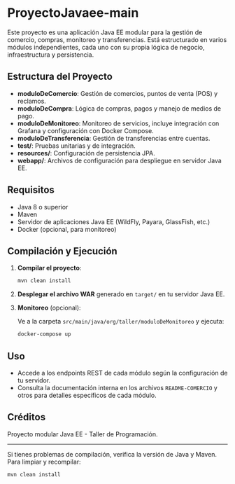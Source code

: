 # ProyectoJavaee-main

Este proyecto es una aplicación Java EE modular para la gestión de comercio, compras, monitoreo y transferencias. Está estructurado en varios módulos independientes, cada uno con su propia lógica de negocio, infraestructura y persistencia.

## Estructura del Proyecto

- **moduloDeComercio**: Gestión de comercios, puntos de venta (POS) y reclamos.
- **moduloDeCompra**: Lógica de compras, pagos y manejo de medios de pago.
- **moduloDeMonitoreo**: Monitoreo de servicios, incluye integración con Grafana y configuración con Docker Compose.
- **moduloDeTransferencia**: Gestión de transferencias entre cuentas.
- **test/**: Pruebas unitarias y de integración.
- **resources/**: Configuración de persistencia JPA.
- **webapp/**: Archivos de configuración para despliegue en servidor Java EE.

## Requisitos

- Java 8 o superior
- Maven
- Servidor de aplicaciones Java EE (WildFly, Payara, GlassFish, etc.)
- Docker (opcional, para monitoreo)

## Compilación y Ejecución

1. **Compilar el proyecto**:

   ```sh
   mvn clean install
   ```

2. **Desplegar el archivo WAR** generado en `target/` en tu servidor Java EE.

3. **Monitoreo** (opcional):

   Ve a la carpeta `src/main/java/org/taller/moduloDeMonitoreo` y ejecuta:

   ```sh
   docker-compose up
   ```

## Uso

- Accede a los endpoints REST de cada módulo según la configuración de tu servidor.
- Consulta la documentación interna en los archivos `README-COMERCIO` y otros para detalles específicos de cada módulo.

## Créditos

Proyecto modular Java EE - Taller de Programación.

---

Si tienes problemas de compilación, verifica la versión de Java y Maven. Para limpiar y recompilar:

```sh
mvn clean install
```
